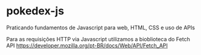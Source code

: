 # pokedex-js
Praticando fundamentos de Javascript para web, HTML, CSS e uso de APIs

Para as requisições HTTP via Javascript utilizamos a bioblioteca do Fetch API https://developer.mozilla.org/pt-BR/docs/Web/API/Fetch_API

